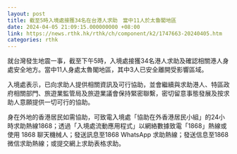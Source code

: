 ```yaml
---
layout: post
title: 截至5時入境處接獲34名在台港人求助　當中11人於太魯閣地區
date: 2024-04-05 21:09:15.000000000 +08:00
link: https://news.rthk.hk/rthk/ch/component/k2/1747663-20240405.htm
categories: rthk
---
```


就台灣發生地震一事，截至下午5時，入境處接獲34名港人求助及確認相關港人身處安全地方。當中11人身處太魯閣地區，其中3人已安全離開受影響區域。

入境處表示，已向求助人提供相關資訊及可行協助，並會繼續與求助港人、特區政府相關部門、旅遊業監管局及旅遊業議會保持緊密聯繫，密切留意事態發展及按求助人意願提供一切可行的協助。

身在外地的香港居民如需協助，可致電入境處「協助在外香港居民小組」的24小時求助熱線1868；透過「入境處流動應用程式」以網絡數據致電「1868」熱線或使用 1868 聊天機械人；發送訊息至1868 WhatsApp 求助熱線；發送信息至1868 微信求助熱線；或提交網上求助表格求助。
